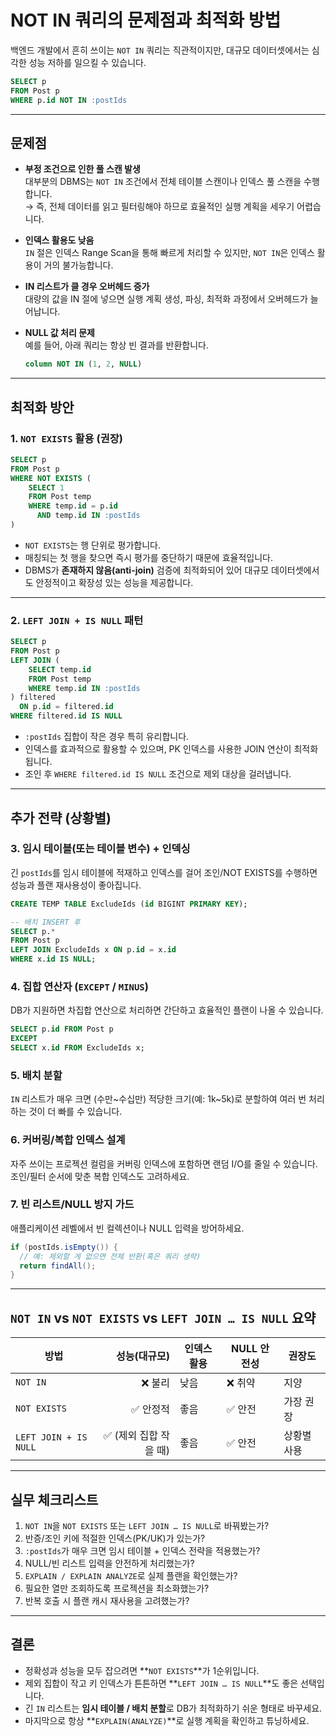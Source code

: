 # NOT IN 쿼리의 문제점과 최적화 방법

백엔드 개발에서 흔히 쓰이는 `NOT IN` 쿼리는 직관적이지만, 대규모 데이터셋에서는 심각한 성능 저하를 일으킬 수 있습니다.

```sql
SELECT p
FROM Post p
WHERE p.id NOT IN :postIds
```

---

## 문제점

- **부정 조건으로 인한 풀 스캔 발생**  
  대부분의 DBMS는 `NOT IN` 조건에서 전체 테이블 스캔이나 인덱스 풀 스캔을 수행합니다.  
  → 즉, 전체 데이터를 읽고 필터링해야 하므로 효율적인 실행 계획을 세우기 어렵습니다.

- **인덱스 활용도 낮음**  
  `IN` 절은 인덱스 Range Scan을 통해 빠르게 처리할 수 있지만, `NOT IN`은 인덱스 활용이 거의 불가능합니다.

- **IN 리스트가 클 경우 오버헤드 증가**  
  대량의 값을 IN 절에 넣으면 실행 계획 생성, 파싱, 최적화 과정에서 오버헤드가 늘어납니다.

- **NULL 값 처리 문제**  
  예를 들어, 아래 쿼리는 항상 빈 결과를 반환합니다.
  ```sql
  column NOT IN (1, 2, NULL)
  ```

---

## 최적화 방안

### 1. `NOT EXISTS` 활용 (권장)

```sql
SELECT p
FROM Post p
WHERE NOT EXISTS (
    SELECT 1
    FROM Post temp
    WHERE temp.id = p.id
      AND temp.id IN :postIds
)
```

- `NOT EXISTS`는 행 단위로 평가합니다.
- 매칭되는 첫 행을 찾으면 즉시 평가를 중단하기 때문에 효율적입니다.
- DBMS가 **존재하지 않음(anti-join)** 검증에 최적화되어 있어 대규모 데이터셋에서도 안정적이고 확장성 있는 성능을 제공합니다.

---

### 2. `LEFT JOIN + IS NULL` 패턴

```sql
SELECT p
FROM Post p
LEFT JOIN (
    SELECT temp.id
    FROM Post temp
    WHERE temp.id IN :postIds
) filtered
  ON p.id = filtered.id
WHERE filtered.id IS NULL
```

- `:postIds` 집합이 작은 경우 특히 유리합니다.
- 인덱스를 효과적으로 활용할 수 있으며, PK 인덱스를 사용한 JOIN 연산이 최적화됩니다.
- 조인 후 `WHERE filtered.id IS NULL` 조건으로 제외 대상을 걸러냅니다.

---

## 추가 전략 (상황별)

### 3. 임시 테이블(또는 테이블 변수) + 인덱싱

긴 `postIds`를 임시 테이블에 적재하고 인덱스를 걸어 조인/NOT EXISTS를 수행하면 성능과 플랜 재사용성이 좋아집니다.

```sql
CREATE TEMP TABLE ExcludeIds (id BIGINT PRIMARY KEY);

-- 배치 INSERT 후
SELECT p.*
FROM Post p
LEFT JOIN ExcludeIds x ON p.id = x.id
WHERE x.id IS NULL;
```

### 4. 집합 연산자 (`EXCEPT` / `MINUS`)

DB가 지원하면 차집합 연산으로 처리하면 간단하고 효율적인 플랜이 나올 수 있습니다.

```sql
SELECT p.id FROM Post p
EXCEPT
SELECT x.id FROM ExcludeIds x;
```

### 5. 배치 분할

`IN` 리스트가 매우 크면 (수만~수십만) 적당한 크기(예: 1k~5k)로 분할하여 여러 번 처리하는 것이 더 빠를 수 있습니다.

### 6. 커버링/복합 인덱스 설계

자주 쓰이는 프로젝션 컬럼을 커버링 인덱스에 포함하면 랜덤 I/O를 줄일 수 있습니다. 조인/필터 순서에 맞춘 복합 인덱스도 고려하세요.

### 7. 빈 리스트/NULL 방지 가드

애플리케이션 레벨에서 빈 컬렉션이나 NULL 입력을 방어하세요.

```java
if (postIds.isEmpty()) {
  // 예: 제외할 게 없으면 전체 반환(혹은 쿼리 생략)
  return findAll();
}
```

---

## `NOT IN` vs `NOT EXISTS` vs `LEFT JOIN … IS NULL` 요약

| 방법                  |           성능(대규모) | 인덱스 활용 | NULL 안전성 | 권장도      |
| --------------------- | ---------------------: | ----------- | ----------- | ----------- |
| `NOT IN`              |                ❌ 불리 | 낮음        | ❌ 취약     | 지양        |
| `NOT EXISTS`          |              ✅ 안정적 | 좋음        | ✅ 안전     | 가장 권장   |
| `LEFT JOIN + IS NULL` | ✅ (제외 집합 작을 때) | 좋음        | ✅ 안전     | 상황별 사용 |

---

## 실무 체크리스트

1. `NOT IN`을 `NOT EXISTS` 또는 `LEFT JOIN … IS NULL`로 바꿔봤는가?
2. 반증/조인 키에 적절한 인덱스(PK/UK)가 있는가?
3. `:postIds`가 매우 크면 임시 테이블 + 인덱스 전략을 적용했는가?
4. NULL/빈 리스트 입력을 안전하게 처리했는가?
5. `EXPLAIN / EXPLAIN ANALYZE`로 실제 플랜을 확인했는가?
6. 필요한 열만 조회하도록 프로젝션을 최소화했는가?
7. 반복 호출 시 플랜 캐시 재사용을 고려했는가?

---

## 결론

- 정확성과 성능을 모두 잡으려면 **`NOT EXISTS`**가 1순위입니다.
- 제외 집합이 작고 키 인덱스가 튼튼하면 **`LEFT JOIN … IS NULL`**도 좋은 선택입니다.
- 긴 `IN` 리스트는 **임시 테이블 / 배치 분할**로 DB가 최적화하기 쉬운 형태로 바꾸세요.
- 마지막으로 항상 **`EXPLAIN(ANALYZE)`**로 실행 계획을 확인하고 튜닝하세요.
